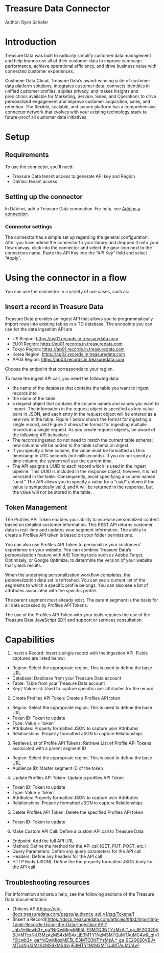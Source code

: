 # Treasure Data Connector


Author: Ryan Schafer


# Introduction

Treasure Data was built to radically simplify customer data management and help brands use all of their customer data to improve campaign performance, achieve operational efficiency, and drive business value with connected customer experiences.

Customer Data Cloud, Treasure Data’s award-winning suite of customer data platform solutions, integrates customer data, connects identities in unified customer profiles, applies privacy, and makes insights and predictions available for Marketing, Service, Sales, and Operations to drive personalized engagement and improve customer acquisition, sales, and retention. The flexible, scalable, and secure platform has a comprehensive connector network that evolves with your existing technology stack to future-proof all customer data initiatives.


# Setup

## Requirements

To use the connector, you'll need:

* Treasure Data tenant access to generate API key and Region
* DaVinci tenant access

## Setting up the connector

In DaVinci, add a Treasure Data connection. For help, see [Adding a connection](https://docs.google.com/document/d/1Sc9tD5tn9dl79qOWup0k3eKk5hrNVI8lZPAdm8loeiA/edit#).


### Connector settings

The connector has a simple set up regarding the general configuration. After you have added the connector to your library and dropped it onto your flow canvas, click into the connector and select the gear icon next to the connectors name. Paste the API Key into the “API Key” field and select “Apply”.


# Using the connector in a flow

You can use the connector in a variety of use cases, such as:


## Insert a record in Treasure Data

Treasure Data provides an ingest API that allows you to programmatically import rows into existing tables in a TD database. The endpoints you can use for the data ingestion API are
* US Region: https://us01.records.in.treasuredata.com
* EU01 Region:  https://eu01.records.in.treasuredata.com
* Tokyo Region: https://ap01.records.in.treasuredata.com
* Korea Region: https://ap02.records.in.treasuredata.com
* AP03 Region: https://ap03.records.in.treasuredata.com

Choose the endpoint that corresponds to your region.

To make the ingest API call, you need the following data:
* the name of the database that contains the table you want to ingest records into
* the name of the table
* a request object that contains the column names and values you want to import. The information in the request object is specified as key-value pairs in JSON, and each entry in the request object will be entered as a new row in the table. Figure 1 below shows the format for ingesting a single record, and Figure 2 shows the format for ingesting multiple records in a single request.
As you create request objects, be aware of the following API behaviors: 
* The records ingested do not need to match the current table schema; new columns will be added to the table schema on ingest.
* If you specify a time column, the value must be formatted as Unix timestamp in UTC seconds (not milliseconds). If you do not specify a time column, the system will use the current time.
* The API assigns a UUID to each record which is used in the ingest pipeline. This UUID is included in the response object; however, it is not persisted in the table. Consequently, avoid specifying a column named "uuid." The API allows you to specify a value for a "uuid" column if the value is syntactically valid, and it will be returned in the response, but the value will not be stored in the table.



## Token Management

The Profiles API Token enables your ability to increase personalized content based on detailed customer information. This REST API returns customer data in real-time and updates your segment information. The ability to create a Profiles API token is based on your folder permissions.

You can also use Profiles API Token to personalize your customers' experience on your website. You can combine Treasure Data’s personalization feature with A/B Testing tools such as Adobe Target, Optimizely, or Google Optimize, to determine the version of your website that yields results.

When the underlying personalization workflow completes, the personalization data set is refreshed. You can see a current list of the segments to which a specific profile belongs. You can also see a list of attributes associated with the specific profile.

The parent segment must already exist. The parent segment is the basis for all data accessed by Profiles API Tokens.

The use of the Profiles API Token with your tools requires the use of the Treasure Data JavaScript SDK and support or services consultation.


# Capabilities

1. Insert a Record: Insert a single record with the ingestion API. Fields captured are listed below:
  * Region: Select the appropriate region. This is used to define the base URL
  * Database: Database from your Treasure Data account
  * Table: Table from your Treasure Data account
  * Key / Value list: Used to capture specific user attributes for the record

2. Create Profiles API Token: Create a Profiles API token
  * Region: Select the appropriate region. This is used to define the base URL
  * Token ID: Token to update
  * Type: Value = ‘token’
  * Attributes: Properly formatted JSON to capture user Attributes
  * Relationships: Properly formatted JSON to capture Relationships

3. Retrieve List of Profile API Tokens: Retrieve List of Profile API Tokens associated with a parent segment ID
  * Region: Select the appropriate region. This is used to define the base URL
  * Audience ID: Master segment ID of the token

4. Update Profiles API Token: Update a profiles API Token
  * Token ID: Token to update
  * Type: Value = ‘token’
  * Attributes: Properly formatted JSON to capture user Attributes
  * Relationships: Properly formatted JSON to capture Relationships

5. Delete Profiles API Token: Delete the specified Profiles API token
  * Token ID: Token to update

6. Make Custom API Call: Define a custom API call to Treasure Data
  * Endpoint: Add the full API URL
  * Method: Define the method for the API call (GET, PUT, POST, etc.)
  * Query Parameters: Define any query parameters for the API call
  * Headers: Define any headers for the API call
  * HTTP Body (JSON): Define the the properly formatted JSON body for the API call

## Troubleshooting resources

For information and setup help, see the following sections of the Treasure Data documentation:

* (Tokens API)[https://api-docs.treasuredata.com/pages/audience_api_v1/tag/Tokens/]
* (Insert a Record)[https://docs.treasuredata.com/articles/#!pd/Importing-Table-Records-Using-the-Data-Ingestion-API?_gl=1*6icwb3*_ga*NjQwMjgxMjE5LjE3MTQ3NTYzMzA.*_ga_6E2G020VBJ*MTcxNjU3MzAzMS4xMS4xLjE3MTY1NzM3MTQuMTAuMC4w&_gl=1*6icwb3*_ga*NjQwMjgxMjE5LjE3MTQ3NTYzMzA.*_ga_6E2G020VBJ*MTcxNjU3MzAzMS4xMS4xLjE3MTY1NzM3MTQuMTAuMC4w]
